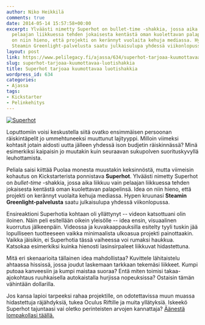 ```yaml
---
author: Niko Heikkilä
comments: true
date: 2014-05-14 15:57:58+00:00
excerpt: Ylväästi nimetty Superhot on bullet-time -shakkia, jossa aika liikkuu vain
  pelaajan liikkuessa tehden jokaisesta kentästä oman kuolettavan palapelinsä. Idea
  on niin hieno, että projekti on kerännyt vuolaita kehuja mediassa. Hypen kruunasi
  Steamin Greenlight-palvelusta saatu julkaisulupa yhdessä viikonlopussa.
layout: post
link: https://www.pelilegacy.fi/ajassa/634/superhot-tarjoaa-kuumottavaa-luotishakkia
slug: superhot-tarjoaa-kuumottavaa-luotishakkia
title: Superhot tarjoaa kuumottavaa luotishakkia
wordpress_id: 634
categories:
- Ajassa
tags:
- Kickstarter
- Pelinkehitys
---
```


[![Superhot](http://www.pelilegacy.fi/wp-content/uploads/2014/05/superhot.jpg)](http://www.pelilegacy.fi/wp-content/uploads/2014/05/superhot.jpg)

Loputtomiin voisi keskustella siitä ovatko ensimmäisen persoonan räiskintäpelit jo ummehtuneeksi muuttunut lajityyppi. Milloin viimeksi kohtasit jotain aidosti uutta jälleen yhdessä ison budjetin räiskinnässä? Minä esimerkiksi kaipaisin jo muutakin kuin seuraavan sukupolven suorituskyvyllä leuhottamista.

Peliala saisi kiittää Puolaa monesta muustakin keksinnöstä, mutta viimeisin kohautus on Kickstarterista ponnistava **Superhot**. Ylväästi nimetty Superhot on _bullet-time_ -shakkia, jossa aika liikkuu vain pelaajan liikkuessa tehden jokaisesta kentästä oman kuolettavan palapelinsä. Idea on niin hieno, että projekti on kerännyt vuolaita kehuja mediassa. Hypen kruunasi **Steamin Greenlight-palvelusta** saatu julkaisulupa yhdessä viikonlopussa.

Ensireaktioni Superhotia kohtaan oli yllättynyt -- videon katsottuani olin iloinen. Näin peli esitellään oikein yleisölle -- idea ensin, visuaalinen kuorrutus jälkeenpäin. Videossa ja kuvakaappauksilla esitelty tyyli tuskin jää lopulliseen tuotteeseen vaikka minimaalista ulkoasua projekti painottaakin. Vaikka jäisikin, ei Superhotia tässä vaiheessa voi rumaksi haukkua. Katsokaa esimerkiksi kuinka hienosti lasinsirpaleet liikkuvat hidastettuna.

Mitä eri skenaarioita tällainen idea mahdollistaa? Kuvittele lähitaistelu ahtaassa hississä, jossa joudut laskemaan tarkkaan tekemäsi liikkeet. Kumpi putoaa kanveesiin ja kumpi maistaa suoraa? Entä miten toimisi takaa-ajokohtaus ruuhkaisella autokaistalla hurjissa nopeuksissa? Ostaisin tämän vähintään dollarilla.

Jos kansa lapioi tarpeeksi rahaa projektille, on odotettavissa muun muassa hidastettuja räjähdyksiä, tukea Oculus Riftille ja muita yllätyksiä. Iskeekö Superhot tajuntaasi vai oletko perinteisten arvojen kannattaja? [Äänestä lompakollasi täällä.](https://www.kickstarter.com/projects/375798653/superhot)


